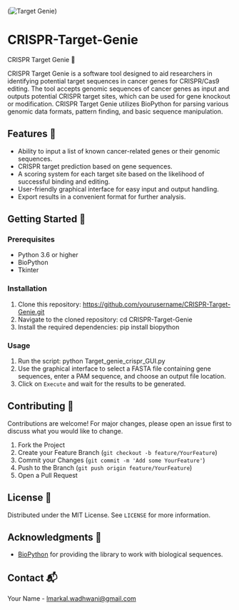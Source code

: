(![Target Genie](/images/icon.png))    

# CRISPR-Target-Genie
CRISPR Target Genie 🧬

CRISPR Target Genie is a software tool designed to aid researchers in identifying potential target sequences in cancer genes for CRISPR/Cas9 editing. The tool accepts genomic sequences of cancer genes as input and outputs potential CRISPR target sites, which can be used for gene knockout or modification. CRISPR Target Genie utilizes BioPython for parsing various genomic data formats, pattern finding, and basic sequence manipulation.

## Features 🚀
- Ability to input a list of known cancer-related genes or their genomic sequences.
- CRISPR target prediction based on gene sequences.
- A scoring system for each target site based on the likelihood of successful binding and editing.
- User-friendly graphical interface for easy input and output handling.
- Export results in a convenient format for further analysis.

## Getting Started 🏁
### Prerequisites
- Python 3.6 or higher
- BioPython
- Tkinter

### Installation
1. Clone this repository:
   https://github.com/yourusername/CRISPR-Target-Genie.git
2. Navigate to the cloned repository:
   cd CRISPR-Target-Genie
3. Install the required dependencies:
   pip install biopython

### Usage
1. Run the script: python Target_genie_crispr_GUI.py
2. Use the graphical interface to select a FASTA file containing gene sequences, enter a PAM sequence, and choose an output file location.
3. Click on `Execute` and wait for the results to be generated.

## Contributing 🤝
Contributions are welcome! For major changes, please open an issue first to discuss what you would like to change.

1. Fork the Project
2. Create your Feature Branch (`git checkout -b feature/YourFeature`)
3. Commit your Changes (`git commit -m 'Add some YourFeature'`)
4. Push to the Branch (`git push origin feature/YourFeature`)
5. Open a Pull Request

## License 📄
Distributed under the MIT License. See `LICENSE` for more information.

## Acknowledgments 🙌
- [BioPython](https://biopython.org/) for providing the library to work with biological sequences.

## Contact 📬
Your Name - lmarkal.wadhwani@gmail.com

   
   
   

   





